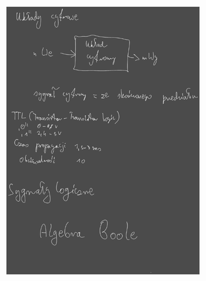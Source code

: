 ![](/Notatki/Semestr%203/Logika%20układów%20cyfrowych/Wykłady/Wykład%201/Drawing%202023-10-12%2017.04.46.excalidraw.svg)